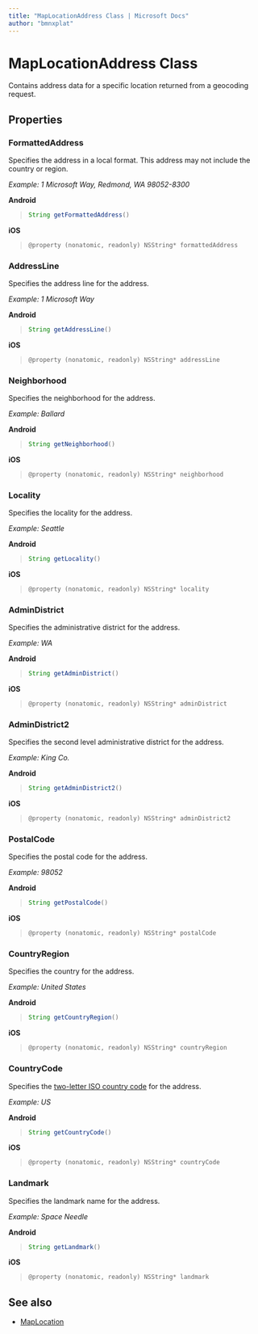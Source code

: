 ```yaml
---
title: "MapLocationAddress Class | Microsoft Docs"
author: "bmnxplat"
---
```


# MapLocationAddress Class

Contains address data for a specific location returned from a geocoding request.

## Properties

### FormattedAddress

Specifies the address in a local format. This address may not include the country or region.

*Example: 1 Microsoft Way, Redmond, WA 98052-8300*

**Android**

>```java
>String getFormattedAddress()
>```

**iOS**

>```objectivec
>@property (nonatomic, readonly) NSString* formattedAddress
>```

### AddressLine

Specifies the address line for the address.

*Example: 1 Microsoft Way*

**Android**

>```java
>String getAddressLine()
>```

**iOS**

>```objectivec
>@property (nonatomic, readonly) NSString* addressLine
>```

### Neighborhood

Specifies the neighborhood for the address.

*Example: Ballard*

**Android**

>```java
>String getNeighborhood()
>```

**iOS**

>```objectivec
>@property (nonatomic, readonly) NSString* neighborhood
>```

### Locality

Specifies the locality for the address.

*Example: Seattle*

**Android**

>```java
>String getLocality()
>```

**iOS**

>```objectivec
>@property (nonatomic, readonly) NSString* locality
>```

### AdminDistrict

Specifies the administrative district for the address.

*Example: WA*

**Android**

>```java
>String getAdminDistrict()
>```

**iOS**

>```objectivec
>@property (nonatomic, readonly) NSString* adminDistrict
>```

### AdminDistrict2

Specifies the second level administrative district for the address.

*Example: King Co.*

**Android**

>```java
>String getAdminDistrict2()
>```

**iOS**

>```objectivec
>@property (nonatomic, readonly) NSString* adminDistrict2
>```

### PostalCode

Specifies the postal code for the address.

*Example: 98052*

**Android**

>```java
>String getPostalCode()
>```

**iOS**

>```objectivec
>@property (nonatomic, readonly) NSString* postalCode
>```

### CountryRegion

Specifies the country for the address.

*Example: United States*

**Android**

>```java
>String getCountryRegion()
>```

**iOS**

>```objectivec
>@property (nonatomic, readonly) NSString* countryRegion
>```

### CountryCode

Specifies the [two-letter ISO country code](https://www.iso.org/iso-3166-country-codes.html) for the address.

*Example: US*

**Android**

>```java
>String getCountryCode()
>```

**iOS**

>```objectivec
>@property (nonatomic, readonly) NSString* countryCode
>```

### Landmark

Specifies the landmark name for the address.

*Example: Space Needle*

**Android**

>```java
>String getLandmark()
>```

**iOS**

>```objectivec
>@property (nonatomic, readonly) NSString* landmark
>```

## See also

* [MapLocation](MapLocation-class.md)
